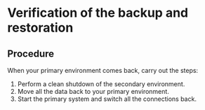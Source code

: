 # Verification of the backup and restoration

## Procedure

When your primary environment comes back, carry out the
steps:

1. Perform a clean shutdown of the secondary environment.
2. Move all the data back to your primary environment.
3. Start the primary system and switch all the connections
back.